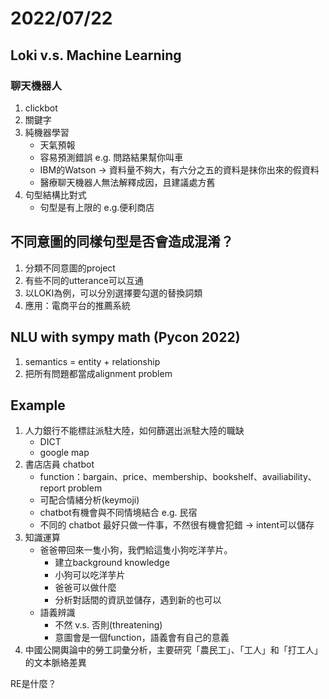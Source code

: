 # 2022/07/22

## Loki v.s. Machine Learning
### 聊天機器人
1. clickbot
2. 關鍵字
3. 純機器學習
    - 天氣預報
    - 容易預測錯誤 e.g. 問路結果幫你叫車
    - IBM的Watson → 資料量不夠大，有六分之五的資料是抹你出來的假資料
    - 醫療聊天機器人無法解釋成因，且建議處方舊
4. 句型結構比對式
    - 句型是有上限的 e.g.便利商店
    
## 不同意圖的同樣句型是否會造成混淆？
1. 分類不同意圖的project
2. 有些不同的utterance可以互通
3. 以LOKI為例，可以分別選擇要勾選的替換詞類
4. 應用：電商平台的推薦系統
  
## NLU with sympy math (Pycon 2022)
1. semantics = entity + relationship
2. 把所有問題都當成alignment problem
    
## Example
1. 人力銀行不能標註派駐大陸，如何篩選出派駐大陸的職缺
    - DICT
    - google map
2. 書店店員 chatbot
    - function：bargain、price、membership、bookshelf、availiability、report problem
    - 可配合情緒分析(keymoji)
    - chatbot有機會與不同情境結合 e.g. 民宿
    - 不同的 chatbot 最好只做一件事，不然很有機會犯錯
         → intent可以儲存
3. 知識運算
    - 爸爸帶回來一隻小狗，我們給這隻小狗吃洋芋片。
        - 建立background knowledge
        - 小狗可以吃洋芋片
        - 爸爸可以做什麼
        - 分析對話間的資訊並儲存，遇到新的也可以
    - 語義辨識
        - 不然 v.s. 否則(threatening) 
        - 意圖會是一個function，語義會有自己的意義
4. 中國公開輿論中的勞工詞彙分析，主要研究「農民工」、「工人」和「打工人」的文本脈絡差異
 

    
RE是什麼？
